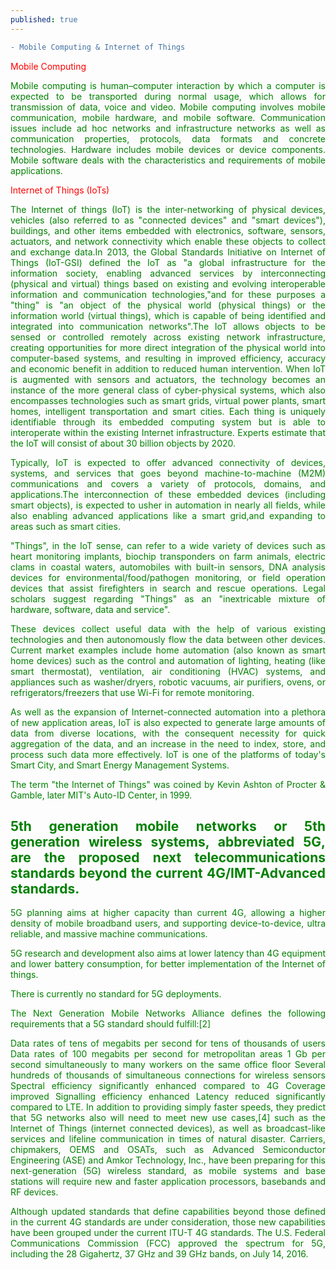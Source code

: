 ```yaml
---
published: true
---
```

```diff
- Mobile Computing & Internet of Things
```
<span style="color:red">Mobile Computing</span>
<div style="text-align: justify"><span style="color:green">Mobile computing is human–computer interaction by which a computer is expected to be transported during normal usage, which allows for transmission of data, voice and video. Mobile computing involves mobile communication, mobile hardware, and mobile software. Communication issues include ad hoc networks and infrastructure networks as well as communication properties, protocols, data formats and concrete technologies. Hardware includes mobile devices or device components. Mobile software deals with the characteristics and requirements of mobile applications.</span><br>


<span style="color:red">Internet of Things (IoTs)</span>
<div style="text-align: justify"><span style="color:green">The Internet of things (IoT) is the inter-networking of physical devices, vehicles (also referred to as "connected devices" and "smart devices"), buildings, and other items embedded with electronics, software, sensors, actuators, and network connectivity which enable these objects to collect and exchange data.In 2013, the Global Standards Initiative on Internet of Things (IoT-GSI) defined the IoT as "a global infrastructure for the information society, enabling advanced services by interconnecting (physical and virtual) things based on existing and evolving interoperable information and communication technologies,"and for these purposes a "thing" is "an object of the physical world (physical things) or the information world (virtual things), which is capable of being identified and integrated into communication networks".The IoT allows objects to be sensed or controlled remotely across existing network infrastructure, creating opportunities for more direct integration of the physical world into computer-based systems, and resulting in improved efficiency, accuracy and economic benefit in addition to reduced human intervention. When IoT is augmented with sensors and actuators, the technology becomes an instance of the more general class of cyber-physical systems, which also encompasses technologies such as smart grids, virtual power plants, smart homes, intelligent transportation and smart cities. Each thing is uniquely identifiable through its embedded computing system but is able to interoperate within the existing Internet infrastructure. Experts estimate that the IoT will consist of about 30 billion objects by 2020.

Typically, IoT is expected to offer advanced connectivity of devices, systems, and services that goes beyond machine-to-machine (M2M) communications and covers a variety of protocols, domains, and applications.The interconnection of these embedded devices (including smart objects), is expected to usher in automation in nearly all fields, while also enabling advanced applications like a smart grid,and expanding to areas such as smart cities.

"Things", in the IoT sense, can refer to a wide variety of devices such as heart monitoring implants, biochip transponders on farm animals, electric clams in coastal waters, automobiles with built-in sensors, DNA analysis devices for environmental/food/pathogen monitoring, or field operation devices that assist firefighters in search and rescue operations. Legal scholars suggest regarding "Things" as an "inextricable mixture of hardware, software, data and service".

These devices collect useful data with the help of various existing technologies and then autonomously flow the data between other devices. Current market examples include home automation (also known as smart home devices) such as the control and automation of lighting, heating (like smart thermostat), ventilation, air conditioning (HVAC) systems, and appliances such as washer/dryers, robotic vacuums, air purifiers, ovens, or refrigerators/freezers that use Wi-Fi for remote monitoring.

As well as the expansion of Internet-connected automation into a plethora of new application areas, IoT is also expected to generate large amounts of data from diverse locations, with the consequent necessity for quick aggregation of the data, and an increase in the need to index, store, and process such data more effectively. IoT is one of the platforms of today's Smart City, and Smart Energy Management Systems.

The term "the Internet of Things" was coined by Kevin Ashton of Procter & Gamble, later MIT's Auto-ID Center, in 1999.</span>

## 5th generation mobile networks or 5th generation wireless systems, abbreviated 5G, are the proposed next telecommunications standards beyond the current 4G/IMT-Advanced standards.

<div style="text-align: justify">5G planning aims at higher capacity than current 4G, allowing a higher density of mobile broadband users, and supporting device-to-device, ultra reliable, and massive machine communications.

5G research and development also aims at lower latency than 4G equipment and lower battery consumption, for better implementation of the Internet of things.

There is currently no standard for 5G deployments.

The Next Generation Mobile Networks Alliance defines the following requirements that a 5G standard should fulfill:[2]

Data rates of tens of megabits per second for tens of thousands of users
Data rates of 100 megabits per second for metropolitan areas
1 Gb per second simultaneously to many workers on the same office floor
Several hundreds of thousands of simultaneous connections for wireless sensors
Spectral efficiency significantly enhanced compared to 4G
Coverage improved
Signalling efficiency enhanced
Latency reduced significantly compared to LTE.
In addition to providing simply faster speeds, they predict that 5G networks also will need to meet new use cases,[4] such as the Internet of Things (internet connected devices), as well as broadcast-like services and lifeline communication in times of natural disaster. Carriers, chipmakers, OEMS and OSATs, such as Advanced Semiconductor Engineering (ASE) and Amkor Technology, Inc., have been preparing for this next-generation (5G) wireless standard, as mobile systems and base stations will require new and faster application processors, basebands and RF devices.

Although updated standards that define capabilities beyond those defined in the current 4G standards are under consideration, those new capabilities have been grouped under the current ITU-T 4G standards. The U.S. Federal Communications Commission (FCC) approved the spectrum for 5G, including the 28 Gigahertz, 37 GHz and 39 GHz bands, on July 14, 2016.</div>
